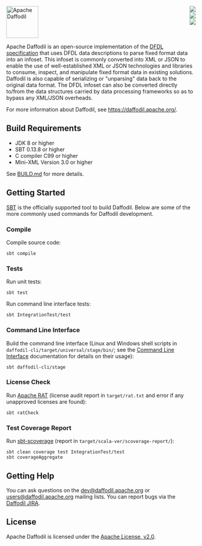 <!--
  Licensed to the Apache Software Foundation (ASF) under one or more
  contributor license agreements.  See the NOTICE file distributed with
  this work for additional information regarding copyright ownership.
  The ASF licenses this file to You under the Apache License, Version 2.0
  (the "License"); you may not use this file except in compliance with
  the License.  You may obtain a copy of the License at

      http://www.apache.org/licenses/LICENSE-2.0

  Unless required by applicable law or agreed to in writing, software
  distributed under the License is distributed on an "AS IS" BASIS,
  WITHOUT WARRANTIES OR CONDITIONS OF ANY KIND, either express or implied.
  See the License for the specific language governing permissions and
  limitations under the License.
-->

<!-- markdownlint-disable first-line-heading -->
<!-- markdownlint-disable line-length -->
<!-- markdownlint-disable no-inline-html -->
[<img src="https://daffodil.apache.org/assets/themes/apache/img/apache-daffodil-logo.svg" height="85" align="left" alt="Apache Daffodil"/>][Website]
[<img src="https://img.shields.io/github/workflow/status/apache/daffodil/CI/master.svg" align="right"/>][GitHub Actions]
<br clear="right" />
[<img src="https://img.shields.io/codecov/c/github/apache/daffodil/master.svg" align="right"/>][CodeCov]
<br clear="right" />
[<img src="https://img.shields.io/maven-central/v/org.apache.daffodil/daffodil-core_2.12.svg?color=brightgreen&label=version" align="right"/>][Releases]
<br clear="both" />

Apache Daffodil is an open-source implementation of the [DFDL
specification] that uses DFDL data descriptions to parse fixed format
data into an infoset.  This infoset is commonly converted into XML or
JSON to enable the use of well-established XML or JSON technologies
and libraries to consume, inspect, and manipulate fixed format data in
existing solutions.  Daffodil is also capable of serializing or
"unparsing" data back to the original data format.  The DFDL infoset
can also be converted directly to/from the data structures carried by
data processing frameworks so as to bypass any XML/JSON overheads.

For more information about Daffodil, see <https://daffodil.apache.org/>.

## Build Requirements

* JDK 8 or higher
* SBT 0.13.8 or higher
* C compiler C99 or higher
* Mini-XML Version 3.0 or higher

See [BUILD.md](BUILD.md) for more details.

## Getting Started

[SBT] is the officially supported tool to build Daffodil.  Below are
some of the more commonly used commands for Daffodil development.

### Compile

Compile source code:

    sbt compile

### Tests

Run unit tests:

    sbt test

Run command line interface tests:

    sbt IntegrationTest/test

### Command Line Interface

Build the command line interface (Linux and Windows shell scripts in
`daffodil-cli/target/universal/stage/bin/`; see the [Command Line
Interface] documentation for details on their usage):

    sbt daffodil-cli/stage

### License Check

Run [Apache RAT] (license audit report in `target/rat.txt` and error
if any unapproved licenses are found):

    sbt ratCheck

### Test Coverage Report

Run [sbt-scoverage] (report in `target/scala-ver/scoverage-report/`):

    sbt clean coverage test IntegrationTest/test
    sbt coverageAggregate

## Getting Help

You can ask questions on the dev@daffodil.apache.org or
users@daffodil.apache.org mailing lists.  You can report bugs via the
[Daffodil JIRA].

## License

Apache Daffodil is licensed under the [Apache License, v2.0].

[Apache License, v2.0]: https://www.apache.org/licenses/LICENSE-2.0
[Apache RAT]: https://creadur.apache.org/rat/
[CodeCov]: https://app.codecov.io/gh/apache/daffodil
[Command Line Interface]: https://daffodil.apache.org/cli/
[DFDL specification]: https://daffodil.apache.org/docs/dfdl/
[Daffodil JIRA]: https://issues.apache.org/jira/projects/DAFFODIL/
[Github Actions]: https://github.com/apache/daffodil/actions?query=branch%3Amaster+
[Releases]: http://daffodil.apache.org/releases/
[SBT]: https://www.scala-sbt.org/
[Website]: https://daffodil.apache.org/
[sbt-scoverage]: https://github.com/scoverage/sbt-scoverage/
